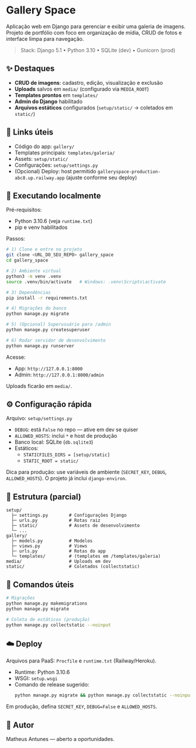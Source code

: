 # Gallery Space

Aplicação web em Django para gerenciar e exibir uma galeria de imagens. Projeto de portfólio com foco em organização de mídia, CRUD de fotos e interface limpa para navegação.

> Stack: Django 5.1 • Python 3.10 • SQLite (dev) • Gunicorn (prod)

## ✨ Destaques

- **CRUD de imagens**: cadastro, edição, visualização e exclusão
- **Uploads** salvos em `media/` (configurado via `MEDIA_ROOT`)
- **Templates prontos** em `templates/`
- **Admin do Django** habilitado
- **Arquivos estáticos** configurados (`setup/static/` → coletados em `static/`)

## 🔗 Links úteis

- Código do app: `gallery/`
- Templates principais: `templates/galeria/`
- Assets: `setup/static/`
- Configurações: `setup/settings.py`
- (Opcional) Deploy: host permitido `galleryspace-production-abc8.up.railway.app` (ajuste conforme seu deploy)

## 🚀 Executando localmente

Pré-requisitos:

- Python 3.10.6 (veja `runtime.txt`)
- pip e venv habilitados

Passos:

```bash
# 1) Clone e entre no projeto
git clone <URL_DO_SEU_REPO> gallery_space
cd gallery_space

# 2) Ambiente virtual
python3 -m venv .venv
source .venv/bin/activate   # Windows: .venv\Scripts\activate

# 3) Dependências
pip install -r requirements.txt

# 4) Migrações do banco
python manage.py migrate

# 5) (Opcional) Superusuário para /admin
python manage.py createsuperuser

# 6) Rodar servidor de desenvolvimento
python manage.py runserver
```

Acesse:

- App: `http://127.0.0.1:8000`
- Admin: `http://127.0.0.1:8000/admin`

Uploads ficarão em `media/`.

## ⚙️ Configuração rápida

Arquivo: `setup/settings.py`

- `DEBUG`: está `False` no repo — ative em dev se quiser
- `ALLOWED_HOSTS`: inclui `*` e host de produção
- Banco local: SQLite (`db.sqlite3`)
- Estáticos:
  - `STATICFILES_DIRS = [setup/static]`
  - `STATIC_ROOT = static/`

Dica para produção: use variáveis de ambiente (`SECRET_KEY`, `DEBUG`, `ALLOWED_HOSTS`). O projeto já inclui `django-environ`.

## 📁 Estrutura (parcial)

```
setup/
  ├─ settings.py        # Configurações Django
  ├─ urls.py            # Rotas raiz
  ├─ static/            # Assets de desenvolvimento
  └─ ...
gallery/
  ├─ models.py          # Modelos
  ├─ views.py           # Views
  ├─ urls.py            # Rotas do app
  └─ templates/         # (templates em /templates/galeria)
media/                  # Uploads em dev
static/                 # Coletados (collectstatic)
```

## 🧪 Comandos úteis

```bash
# Migrações
python manage.py makemigrations
python manage.py migrate

# Coleta de estáticos (produção)
python manage.py collectstatic --noinput
```

## ☁️ Deploy

Arquivos para PaaS: `Procfile` e `runtime.txt` (Railway/Heroku).

- Runtime: Python 3.10.6
- WSGI: `setup.wsgi`
- Comando de release sugerido:
  ```bash
  python manage.py migrate && python manage.py collectstatic --noinput
  ```

Em produção, defina `SECRET_KEY`, `DEBUG=False` e `ALLOWED_HOSTS`.

## 👤 Autor

Matheus Antunes — aberto a oportunidades.
